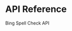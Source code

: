 <!-- 
NavPath: Bing Spell Check API
LinkLabel: API Reference
ExternalLink: https://dev.cognitive.microsoft.com/docs/services/56e73033cf5ff80c2008c679
Weight: 15
-->
# API Reference
Bing Spell Check API
